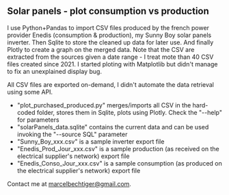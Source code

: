 ## Solar panels - plot consumption vs production

I use Python+Pandas to import CSV files produced by the french power provider Enedis (consumption & production), my Sunny Boy solar panels inverter. Then Sqlite to store the cleaned up data for later use. And finally Plotly to create a graph on the merged data. Note that the CSV are extracted from the sources given a date range - I treat mote than 40 CSV files created since 2021. I started ploting with Matplotlib but didn't manage to fix an unexplained display bug.

All CSV files are exported on-demand, I didn't automate the data retrieval using some API.

- "plot_purchased_produced.py" merges/imports all CSV in the hard-coded folder, stores them in Sqlite, plots using Plotly. Check the "--help" for parameters
- "solarPanels_data.sqlite" contains the current data and can be used invoking the "--source SQL" parameter
- "Sunny_Boy_xxx.csv" is a sample inverter export file
- "Enedis_Prod_Jour_xxx.csv" is a sample production (as received on the electrical supplier's network) export file
- "Enedis_Conso_Jour_xxx.csv" is a sample consumption (as produced on the electrical supplier's network) export file

Contact me at marcelbechtiger@gmail.com.
